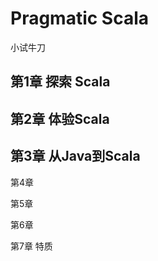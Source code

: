 # Pragmatic Scala #

小试牛刀

## 第1章 探索 Scala ##



## 第2章 体验Scala ##



## 第3章 从Java到Scala ##

第4章

第5章

第6章

第7章 特质